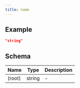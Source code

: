 ```yaml
---
title: name
---
```

## Example



```json
"string"
```

## Schema

| Name | Type | Description |
|---|---|---|
| (root) | string | - |

